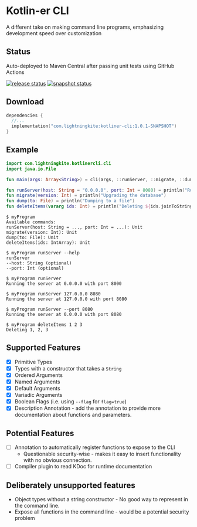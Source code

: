 # Kotlin-er CLI

A different take on making command line programs, emphasizing development speed over customization

## Status

Auto-deployed to Maven Central after passing unit tests using GitHub Actions

[![release status](https://github.com/lightningkite/kotliner-cli/actions/workflows/release.yaml/badge.svg)](https://s01.oss.sonatype.org/content/repositories/releases/com/lightningkite/kotliner-cli/)
[![snapshot status](https://github.com/lightningkite/kotliner-cli/actions/workflows/snapshot.yaml/badge.svg)](https://s01.oss.sonatype.org/content/repositories/snapshots/com/lightningkite/kotliner-cli/)

## Download

```kotlin
dependencies {
  //...
  implementation("com.lightningkite:kotliner-cli:1.0.1-SNAPSHOT")
}
```

## Example

```kotlin
import com.lightningkite.kotlinercli.cli
import java.io.File

fun main(args: Array<String>) = cli(args, ::runServer, ::migrate, ::dump, ::deleteItems)

fun runServer(host: String = "0.0.0.0", port: Int = 8080) = println("Running the server at $host on port $port")
fun migrate(version: Int) = println("Upgrading the database")
fun dump(to: File) = println("Dumping to a file")
fun deleteItems(vararg ids: Int) = println("Deleting ${ids.joinToString()}")
```

```
$ myProgram
Available commands:
runServer(host: String = ..., port: Int = ...): Unit
migrate(version: Int): Unit
dump(to: File): Unit
deleteItems(ids: IntArray): Unit

$ myProgram runServer --help
runServer
--host: String (optional)
--port: Int (optional)

$ myProgram runServer
Running the server at 0.0.0.0 with port 8000

$ myProgram runServer 127.0.0.0 8080
Running the server at 127.0.0.0 with port 8080

$ myProgram runServer --port 8080
Running the server at 0.0.0.0 with port 8080

$ myProgram deleteItems 1 2 3
Deleting 1, 2, 3
```

## Supported Features

- [X] Primitive Types
- [X] Types with a constructor that takes a `String`
- [X] Ordered Arguments
- [X] Named Arguments
- [X] Default Arguments
- [X] Variadic Arguments
- [X] Boolean Flags (i.e. using `--flag` for `flag=true`)
- [X] Description Annotation - add the annotation to provide more documentation about functions and parameters.

## Potential Features

- [ ] Annotation to automatically register functions to expose to the CLI
  - Questionable security-wise - makes it easy to insert functionality with no obvious connection.
- [ ] Compiler plugin to read KDoc for runtime documentation

## Deliberately unsupported features

- Object types without a string constructor - No good way to represent in the command line.
- Expose all functions in the command line - would be a potential security problem 